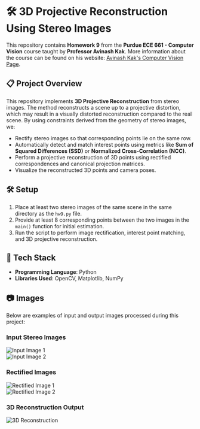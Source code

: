 # 🛠️ 3D Projective Reconstruction Using Stereo Images  

This repository contains **Homework 9** from the **Purdue ECE 661 - Computer Vision** course taught by **Professor Avinash Kak**. More information about the course can be found on his website: [Avinash Kak's Computer Vision Page](https://engineering.purdue.edu/kak/computervision/).  

## 📋 Project Overview  
This repository implements **3D Projective Reconstruction** from stereo images. The method reconstructs a scene up to a projective distortion, which may result in a visually distorted reconstruction compared to the real scene. By using constraints derived from the geometry of stereo images, we:  
- Rectify stereo images so that corresponding points lie on the same row.  
- Automatically detect and match interest points using metrics like **Sum of Squared Differences (SSD)** or **Normalized Cross-Correlation (NCC)**.  
- Perform a projective reconstruction of 3D points using rectified correspondences and canonical projection matrices.  
- Visualize the reconstructed 3D points and camera poses.  

## 🛠️ Setup  
1. Place at least two stereo images of the same scene in the same directory as the `hw9.py` file.  
2. Provide at least 8 corresponding points between the two images in the `main()` function for initial estimation.  
3. Run the script to perform image rectification, interest point matching, and 3D projective reconstruction.  

## 🚀 Tech Stack  
- **Programming Language**: Python  
- **Libraries Used**: OpenCV, Matplotlib, NumPy  

## 📷 Images  
Below are examples of input and output images processed during this project:  

### Input Stereo Images  
![Input Image 1](input1.jpg)  
![Input Image 2](input2.jpg)  

### Rectified Images  
![Rectified Image 1](rectified1.jpg)  
![Rectified Image 2](rectified2.jpg)  

### 3D Reconstruction Output  
![3D Reconstruction](reconstruction.jpg)  
